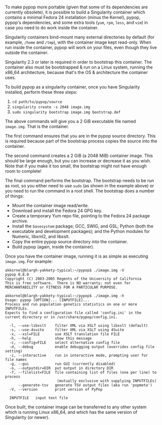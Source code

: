 To make pypop more portable (given that some of its dependencies are currently
obsolete), it is possible to build a Singularity container which contains a
minimal Fedora 24 installation (minus the Kernel), pypop, pypop's dependencies,
and some extra tools (`yum`, `rpm`, `less`, and `vim`) in case you need to do
work inside the container.

Singularity containers bind-mount many external directories by default (for
example, `/home` and `/tmp`), with the container image kept read-only.  When
run inside the container, pypop will work on your files, even though they live
outside the container.

Singularity 2.3 or later is required in order to bootstrap this container.  The
container also must be bootstrapped & run on a Linux system, running the
x86\_64 architecture, because that's the OS & architecture the container uses.

To build pypop as a singularity container, once you have Singularity installed,
perform these three steps:

1. `cd path/to/pypop/source`
2. `singularity create -s 2048 image.img`
3. `sudo singularity bootstrap image.img bootstrap.def`

The above commands will give you a 2 GiB executable file named `image.img`.
That is the container.

The first command ensures that you are in the pypop source directory.  This is
required because part of the bootstrap process copies the source into the
container.

The second command creates a 2 GiB (a 2048 MiB) container image.  This should
be large enough, but you can increase or decrease it as you wish.  Note that if
you make it too small, the bootstrap might not have enough room to complete!

The final command performs the bootstrap.  The bootstrap needs to be run as root, so you either need to use `sudo` (as shown in the example above) or you need to run the command in a root shell.  The bootstrap does a number of things:

* Mount the container image read/write.
* Download and install the Fedora 24 GPG key.
* Create a temporary Yum repo file, pointing to the Fedora 24 package archive.
* Install the `basesystem` package; GCC, SWIG, and GSL; Python (both the
* executable and development packages); and the Python modules for Numeric,
libxml2, and libxslt.
* Copy the entire pypop source directory into the container.
* Build pypop (again, inside the container).

Once you have the container image, running it is as simple as executing
`image.img`.  For example:

    akkornel@blargh-yakkety-typical:~/pypop$ ./image.img -V
    pypop 0.8.0
    Copyright (C) 2003-2005 Regents of the University of California
    This is free software.  There is NO warranty; not even for
    MERCHANTABILITY or FITNESS FOR A PARTICULAR PURPOSE.
    
    akkornel@blargh-yakkety-typical:~/pypop$ ./image.img -h
    Usage: pypop [OPTION]... [INPUTFILE]...
    Process and run population genetics statistics on one or more INPUTFILEs.
    Expects to find a configuration file called 'config.ini' in the
    current directory or in /usr/share/pypop/config.ini.
    
      -l, --use-libxslt    filter XML via XSLT using libxslt (default)
      -s, --use-4suite     filter XML via XSLT using 4Suite
      -x, --xsl=FILE       use XSLT translation file FILE
      -h, --help           show this message
      -c, --config=FILE    select alternative config file
      -d, --debug          enable debugging output (overrides config file setting)
      -i, --interactive    run in interactive mode, prompting user for file names
      -g, --gui            run GUI (currently disabled)
      -o, --outputdir=DIR  put output in directory DIR
      -f, --filelist=FILE  file containing list of files (one per line) to process
                            (mutually exclusive with supplying INPUTFILEs)
          --generate-tsv   generate TSV output files (aka run 'popmeta')
      -V, --version        print version of PyPop
      
      INPUTFILE   input text file

Once built, the container image can be transferred to any other system which is
running Linux x86\_64, and which has the same version of Singularity (or newer).

